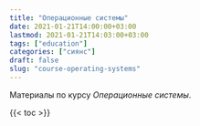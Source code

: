 ```yaml
---
title: "Операционные системы"
date: 2021-01-21T14:00:00+03:00
lastmod: 2021-01-21T14:03:00+03:00
tags: ["education"]
categories: ["сиянс"]
draft: false
slug: "course-operating-systems"
---
```


Материалы по курсу _Операционные системы_.

<!--more-->

{{< toc >}}
